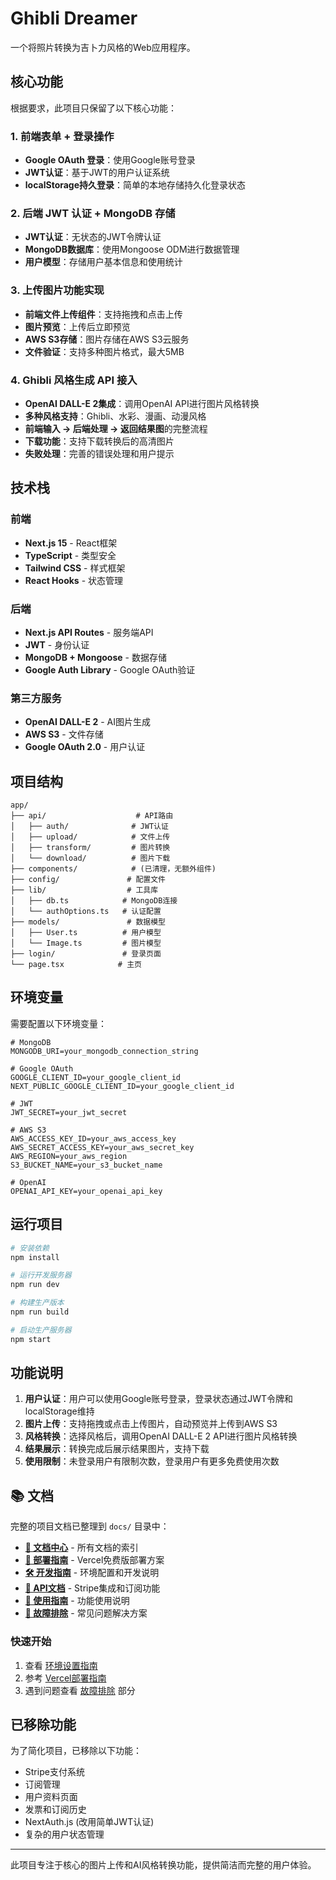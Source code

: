 # Ghibli Dreamer

一个将照片转换为吉卜力风格的Web应用程序。

## 核心功能

根据要求，此项目只保留了以下核心功能：

### 1. 前端表单 + 登录操作
- **Google OAuth 登录**：使用Google账号登录
- **JWT认证**：基于JWT的用户认证系统
- **localStorage持久登录**：简单的本地存储持久化登录状态

### 2. 后端 JWT 认证 + MongoDB 存储
- **JWT认证**：无状态的JWT令牌认证
- **MongoDB数据库**：使用Mongoose ODM进行数据管理
- **用户模型**：存储用户基本信息和使用统计

### 3. 上传图片功能实现
- **前端文件上传组件**：支持拖拽和点击上传
- **图片预览**：上传后立即预览
- **AWS S3存储**：图片存储在AWS S3云服务
- **文件验证**：支持多种图片格式，最大5MB

### 4. Ghibli 风格生成 API 接入
- **OpenAI DALL-E 2集成**：调用OpenAI API进行图片风格转换
- **多种风格支持**：Ghibli、水彩、漫画、动漫风格
- **前端输入 → 后端处理 → 返回结果图**的完整流程
- **下载功能**：支持下载转换后的高清图片
- **失败处理**：完善的错误处理和用户提示

## 技术栈

### 前端
- **Next.js 15** - React框架
- **TypeScript** - 类型安全
- **Tailwind CSS** - 样式框架
- **React Hooks** - 状态管理

### 后端
- **Next.js API Routes** - 服务端API
- **JWT** - 身份认证
- **MongoDB + Mongoose** - 数据存储
- **Google Auth Library** - Google OAuth验证

### 第三方服务
- **OpenAI DALL-E 2** - AI图片生成
- **AWS S3** - 文件存储
- **Google OAuth 2.0** - 用户认证

## 项目结构

```
app/
├── api/                    # API路由
│   ├── auth/              # JWT认证
│   ├── upload/            # 文件上传
│   ├── transform/         # 图片转换
│   └── download/          # 图片下载
├── components/            # (已清理，无额外组件)
├── config/               # 配置文件
├── lib/                  # 工具库
│   ├── db.ts            # MongoDB连接
│   └── authOptions.ts   # 认证配置
├── models/               # 数据模型
│   ├── User.ts          # 用户模型
│   └── Image.ts         # 图片模型
├── login/               # 登录页面
└── page.tsx            # 主页
```

## 环境变量

需要配置以下环境变量：

```env
# MongoDB
MONGODB_URI=your_mongodb_connection_string

# Google OAuth
GOOGLE_CLIENT_ID=your_google_client_id
NEXT_PUBLIC_GOOGLE_CLIENT_ID=your_google_client_id

# JWT
JWT_SECRET=your_jwt_secret

# AWS S3
AWS_ACCESS_KEY_ID=your_aws_access_key
AWS_SECRET_ACCESS_KEY=your_aws_secret_key
AWS_REGION=your_aws_region
S3_BUCKET_NAME=your_s3_bucket_name

# OpenAI
OPENAI_API_KEY=your_openai_api_key
```

## 运行项目

```bash
# 安装依赖
npm install

# 运行开发服务器
npm run dev

# 构建生产版本
npm run build

# 启动生产服务器
npm start
```

## 功能说明

1. **用户认证**：用户可以使用Google账号登录，登录状态通过JWT令牌和localStorage维持
2. **图片上传**：支持拖拽或点击上传图片，自动预览并上传到AWS S3
3. **风格转换**：选择风格后，调用OpenAI DALL-E 2 API进行图片风格转换
4. **结果展示**：转换完成后展示结果图片，支持下载
5. **使用限制**：未登录用户有限制次数，登录用户有更多免费使用次数

## 📚 文档

完整的项目文档已整理到 `docs/` 目录中：

- **[📖 文档中心](./docs/README.md)** - 所有文档的索引
- **[🚀 部署指南](./docs/deployment/)** - Vercel免费版部署方案
- **[🛠️ 开发指南](./docs/development/)** - 环境配置和开发说明
- **[🔌 API文档](./docs/api/)** - Stripe集成和订阅功能
- **[📖 使用指南](./docs/guides/)** - 功能使用说明
- **[🔧 故障排除](./docs/troubleshooting/)** - 常见问题解决方案

### 快速开始
1. 查看 [环境设置指南](./docs/development/ENVIRONMENT_SETUP_GUIDE.md)
2. 参考 [Vercel部署指南](./docs/deployment/VERCEL_FREE_DEPLOYMENT_GUIDE.md)
3. 遇到问题查看 [故障排除](./docs/troubleshooting/) 部分

## 已移除功能

为了简化项目，已移除以下功能：
- Stripe支付系统
- 订阅管理
- 用户资料页面
- 发票和订阅历史
- NextAuth.js (改用简单JWT认证)
- 复杂的用户状态管理

---

此项目专注于核心的图片上传和AI风格转换功能，提供简洁而完整的用户体验。